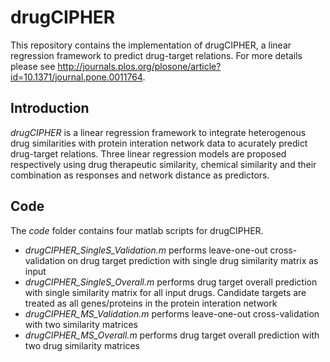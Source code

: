 # drugCIPHER
This repository contains the implementation of drugCIPHER, 
a linear regression framework to predict drug-target relations.
For more details please see 
http://journals.plos.org/plosone/article?id=10.1371/journal.pone.0011764.

## Introduction
_drugCIPHER_ is a linear regression framework to integrate heterogenous drug 
similarities with protein interation network data to acurately predict drug-target 
relations. Three linear regression models are proposed respectively using drug 
therapeutic similarity, chemical similarity and their combination as responses and 
network distance as predictors.


## Code
The _code_ folder contains four matlab scripts for drugCIPHER. 
* _drugCIPHER_SingleS_Validation.m_ performs leave-one-out cross-validation on drug target prediction with single drug similarity matrix as input
* _drugCIPHER_SingleS_Overall.m_ performs drug target overall prediction with single similarity matrix 
 for all input drugs. Candidate targets are treated as all genes/proteins in the protein interation network 
* _drugCIPHER_MS_Validation.m_ performs leave-one-out cross-validation with two similarity matrices
*  _drugCIPHER_MS_Overall.m_ performs drug target overall prediction with two drug similarity matrices
